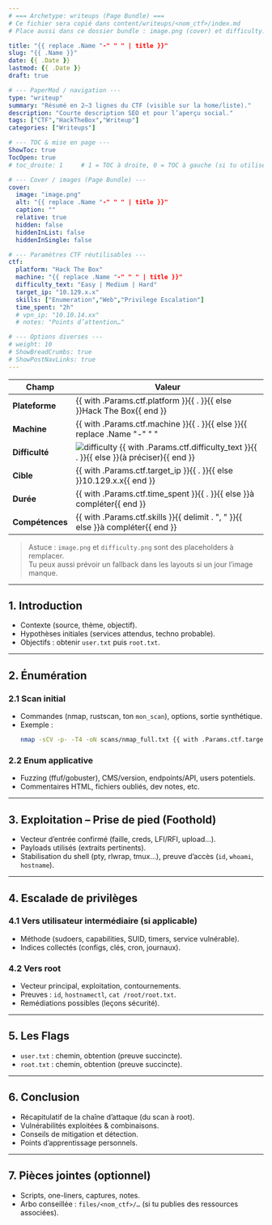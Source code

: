 ```yaml
---
# === Archetype: writeups (Page Bundle) ===
# Ce fichier sera copié dans content/writeups/<nom_ctf>/index.md
# Place aussi dans ce dossier bundle : image.png (cover) et difficulty.png (icône difficulté)

title: "{{ replace .Name "-" " " | title }}"
slug: "{{ .Name }}"
date: {{ .Date }}
lastmod: {{ .Date }}
draft: true

# --- PaperMod / navigation ---
type: "writeup"
summary: "Résumé en 2–3 lignes du CTF (visible sur la home/liste)."
description: "Courte description SEO et pour l’aperçu social."
tags: ["CTF","HackTheBox","Writeup"]
categories: ["Writeups"]

# --- TOC & mise en page ---
ShowToc: true
TocOpen: true
# toc_droite: 1     # 1 = TOC à droite, 0 = TOC à gauche (si tu utilises cette option maison)

# --- Cover / images (Page Bundle) ---
cover:
  image: "image.png"
  alt: "{{ replace .Name "-" " " | title }}"
  caption: ""
  relative: true
  hidden: false
  hiddenInList: false
  hiddenInSingle: false

# --- Paramètres CTF réutilisables ---
ctf:
  platform: "Hack The Box"
  machine: "{{ replace .Name "-" " " | title }}"
  difficulty_text: "Easy | Medium | Hard"
  target_ip: "10.129.x.x"
  skills: ["Enumeration","Web","Privilege Escalation"]
  time_spent: "2h"
  # vpn_ip: "10.10.14.xx"
  # notes: "Points d’attention…"

# --- Options diverses ---
# weight: 10
# ShowBreadCrumbs: true
# ShowPostNavLinks: true
---
```


<!-- ====================================================================
Tableau d’infos (modèle). Adapte librement ou supprime si inutile.
==================================================================== -->
| Champ          | Valeur |
|----------------|--------|
| **Plateforme** | {{ with .Params.ctf.platform }}{{ . }}{{ else }}Hack The Box{{ end }} |
| **Machine**    | {{ with .Params.ctf.machine }}{{ . }}{{ else }}{{ replace .Name "-" " " | title }}{{ end }} |
| **Difficulté** | ![difficulty](difficulty.png) {{ with .Params.ctf.difficulty_text }}{{ . }}{{ else }}(à préciser){{ end }} |
| **Cible**      | {{ with .Params.ctf.target_ip }}{{ . }}{{ else }}10.129.x.x{{ end }} |
| **Durée**      | {{ with .Params.ctf.time_spent }}{{ . }}{{ else }}à compléter{{ end }} |
| **Compétences**| {{ with .Params.ctf.skills }}{{ delimit . ", " }}{{ else }}à compléter{{ end }} |

> Astuce : `image.png` et `difficulty.png` sont des placeholders à remplacer.  
> Tu peux aussi prévoir un fallback dans les layouts si un jour l’image manque.

---

## 1. Introduction

- Contexte (source, thème, objectif).
- Hypothèses initiales (services attendus, techno probable).
- Objectifs : obtenir `user.txt` puis `root.txt`.

---

## 2. Énumération

### 2.1 Scan initial

- Commandes (nmap, rustscan, ton `mon_scan`), options, sortie synthétique.
- Exemple :
  ```bash
  nmap -sCV -p- -T4 -oN scans/nmap_full.txt {{ with .Params.ctf.target_ip }}{{ . }}{{ else }}10.129.x.x{{ end }}
  ```

### 2.2 Enum applicative

- Fuzzing (ffuf/gobuster), CMS/version, endpoints/API, users potentiels.
- Commentaires HTML, fichiers oubliés, dev notes, etc.

---

## 3. Exploitation – Prise de pied (Foothold)

- Vecteur d’entrée confirmé (faille, creds, LFI/RFI, upload…).
- Payloads utilisés (extraits pertinents).
- Stabilisation du shell (pty, rlwrap, tmux…), preuve d’accès (`id`, `whoami`, `hostname`).

---

## 4. Escalade de privilèges

### 4.1 Vers utilisateur intermédiaire (si applicable)

- Méthode (sudoers, capabilities, SUID, timers, service vulnérable).
- Indices collectés (configs, clés, cron, journaux).

### 4.2 Vers root

- Vecteur principal, exploitation, contournements.
- Preuves : `id`, `hostnamectl`, `cat /root/root.txt`.
- Remédiations possibles (leçons sécurité).

---

## 5. Les Flags

- `user.txt` : chemin, obtention (preuve succincte).
- `root.txt` : chemin, obtention (preuve succincte).

---

## 6. Conclusion

- Récapitulatif de la chaîne d’attaque (du scan à root).
- Vulnérabilités exploitées & combinaisons.
- Conseils de mitigation et détection.
- Points d’apprentissage personnels.

---

## 7. Pièces jointes (optionnel)

- Scripts, one-liners, captures, notes.  
- Arbo conseillée : `files/<nom_ctf>/…` (si tu publies des ressources associées).

<!-- ====================================================================
Rappels :
- Conserver H2/H3 pour TOC synchronisée et numérotation auto (si activée).
- Laisser draft: true tant que non finalisé.
- Ce fichier vit dans un Page Bundle avec image.png et difficulty.png.
- Complète le bloc .Params.ctf pour alimenter le tableau d’infos et les partials.
==================================================================== -->
